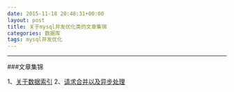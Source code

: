 ```yaml
---
date: 2015-11-18 20:48:31+00:00
layout: post
title: 关于mysql并发优化类的文章集锦
categories: 数据库
tags: mysql并发优化
---
```





----------


###文章集锦

1、[关于数据索引](http://mp.weixin.qq.com/s?__biz=MzI0MjA1Mjg2Ng==&mid=400470606&idx=1&sn=eff5350f80190ad6e32659f434aac970&scene=1&srcid=1118esSFs3wVkI0fXR5MemlK#wechat_redirect)
2、[请求合并以及异步处理](http://mp.weixin.qq.com/s?__biz=MzI0MjA1Mjg2Ng==&mid=400480069&idx=1&sn=4119397d0e3b0444f04d25f76ecdfbe3&scene=1&srcid=1118dDh6pvivDcrvhv2SUEsL#wechat_redirect)

